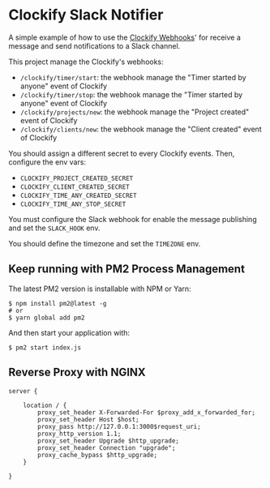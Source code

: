  # Clockify Slack Notifier
 
A simple example of how to use the [Clockify Webhooks](https://clockify.me/webhooks)' for receive a message
and send notifications to a Slack channel.

This project manage the Clockify's webhooks:

* `/clockify/timer/start`: the webhook manage the "Timer started by anyone" event of Clockify
* `/clockify/timer/stop`: the webhook manage the "Timer started by anyone" event of Clockify
* `/clockify/projects/new`: the webhook manage the "Project created" event of Clockify
* `/clockify/clients/new`: the webhook manage the "Client created" event of Clockify

You should assign a different secret to every Clockify events. Then, configure the env vars:

* `CLOCKIFY_PROJECT_CREATED_SECRET`
* `CLOCKIFY_CLIENT_CREATED_SECRET`
* `CLOCKIFY_TIME_ANY_CREATED_SECRET`
* `CLOCKIFY_TIME_ANY_STOP_SECRET`

You must configure the Slack webhook for enable the message publishing and set the `SLACK_HOOK` env.

You should define the timezone and set the `TIMEZONE` env.


## Keep running with PM2 Process Management

The latest PM2 version is installable with NPM or Yarn:

```
$ npm install pm2@latest -g
# or
$ yarn global add pm2
```

And then start your application with:

```
$ pm2 start index.js
```

## Reverse Proxy with NGINX

```
server {

    location / {
        proxy_set_header X-Forwarded-For $proxy_add_x_forwarded_for;
        proxy_set_header Host $host;
        proxy_pass http://127.0.0.1:3000$request_uri;
        proxy_http_version 1.1;
        proxy_set_header Upgrade $http_upgrade;
        proxy_set_header Connection "upgrade";
        proxy_cache_bypass $http_upgrade;
    }

}
```
